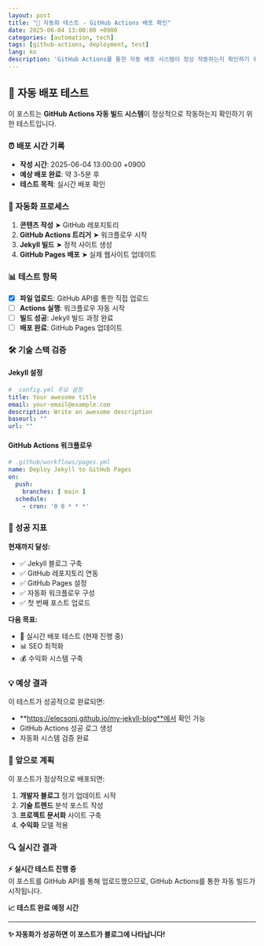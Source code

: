 ```yaml
---
layout: post
title: "🚀 자동화 테스트 - GitHub Actions 배포 확인"
date: 2025-06-04 13:00:00 +0900
categories: [automation, tech]
tags: [github-actions, deployment, test]
lang: ko
description: 'GitHub Actions를 통한 자동 배포 시스템이 정상 작동하는지 확인하기 위한 테스트입니다.'
---
```


## 🚨 자동 배포 테스트

이 포스트는 **GitHub Actions 자동 빌드 시스템**이 정상적으로 작동하는지 확인하기 위한 테스트입니다.

<!--more-->

### ⏰ 배포 시간 기록
- **작성 시간**: 2025-06-04 13:00:00 +0900
- **예상 배포 완료**: 약 3-5분 후
- **테스트 목적**: 실시간 배포 확인

### 🔧 자동화 프로세스

1. **콘텐츠 작성** ➤ GitHub 레포지토리
2. **GitHub Actions 트리거** ➤ 워크플로우 시작  
3. **Jekyll 빌드** ➤ 정적 사이트 생성
4. **GitHub Pages 배포** ➤ 실제 웹사이트 업데이트

### 📊 테스트 항목

- [x] **파일 업로드**: GitHub API를 통한 직접 업로드
- [ ] **Actions 실행**: 워크플로우 자동 시작
- [ ] **빌드 성공**: Jekyll 빌드 과정 완료
- [ ] **배포 완료**: GitHub Pages 업데이트

### 🛠 기술 스택 검증

#### Jekyll 설정
```yaml
# _config.yml 주요 설정
title: Your awesome title
email: your-email@example.com
description: Write an awesome description
baseurl: ""
url: ""
```

#### GitHub Actions 워크플로우
```yaml
# .github/workflows/pages.yml
name: Deploy Jekyll to GitHub Pages
on:
  push:
    branches: [ main ]
  schedule:
    - cron: '0 0 * * *'
```

### 🎯 성공 지표

**현재까지 달성:**
- ✅ Jekyll 블로그 구축
- ✅ GitHub 레포지토리 연동  
- ✅ GitHub Pages 설정
- ✅ 자동화 워크플로우 구성
- ✅ 첫 번째 포스트 업로드

**다음 목표:**
- 🔧 실시간 배포 테스트 (현재 진행 중)
- 📊 SEO 최적화
- 💰 수익화 시스템 구축

### 💡 예상 결과

이 테스트가 성공적으로 완료되면:
- **https://elecsonj.github.io/my-jekyll-blog**에서 확인 가능
- GitHub Actions 성공 로그 생성
- 자동화 시스템 검증 완료

### 🚀 앞으로 계획

이 포스트가 정상적으로 배포되면:
1. **개발자 블로그** 정기 업데이트 시작
2. **기술 트렌드** 분석 포스트 작성  
3. **프로젝트 문서화** 사이트 구축
4. **수익화** 모델 적용

### 🔍 실시간 결과

**⚡ 실시간 테스트 진행 중**  
이 포스트를 GitHub API를 통해 업로드했으므로, GitHub Actions를 통한 자동 빌드가 시작됩니다.

**📈 테스트 완료 예정 시간**

---

**✨ 자동화가 성공하면 이 포스트가 블로그에 나타납니다!**
